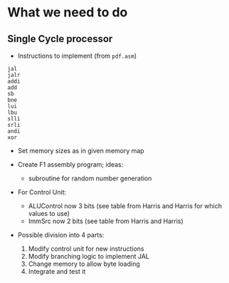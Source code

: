 # What we need to do

## Single Cycle processor

* Instructions to implement (from `pdf.asm`)

```
jal
jalr
addi
add
sb
bne
lui
lbu
slli
srli
andi
xor
```

* Set memory sizes as in given memory map
* Create F1 assembly program; ideas:
	* subroutine for random number generation

* For Control Unit:
	* ALUControl now 3 bits (see table from Harris and Harris for which values to use)
	* ImmSrc now 2 bits (see table from Harris and Harris)

* Possible division into 4 parts:
	1. Modify control unit for new instructions
	1. Modify branching logic to implement JAL
	1. Change memory to allow byte loading
	1. Integrate and test it
